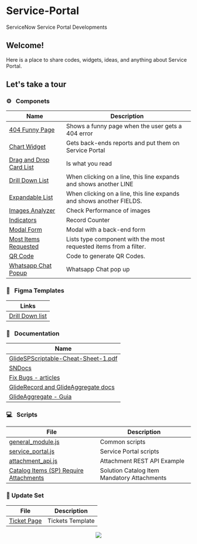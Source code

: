 # Service-Portal						

ServiceNow Service Portal Developments



## Welcome!

Here is a place to share codes, widgets, ideas, and anything about Service Portal.



## Let's take a tour

### :gear: &nbsp; Componets

| Name                                                         | Description                                                  |
| ------------------------------------------------------------ | ------------------------------------------------------------ |
| [404 Funny Page](https://github.com/Organize-Cloud-Labs/Service-Portal/tree/main/Components/404_Funny_Page) | Shows a funny page when the user gets a 404 error             |
| [Chart Widget](https://github.com/Organize-Cloud-Labs/Service-Portal/tree/main/Components/Chart_Widget) | Gets back-ends reports and put them on Service Portal         |
| [Drag and Drop Card List](https://github.com/Organize-Cloud-Labs/Service-Portal/tree/main/Components/Drag_and_Drop_Card_List) | Is what you read |
| [Drill Down List](https://github.com/Organize-Cloud-Labs/Service-Portal/tree/main/Components/Drill_Down_List) | When clicking on a line, this line expands and shows another LINE |
| [Expandable List](https://github.com/Organize-Cloud-Labs/Service-Portal/tree/main/Components/Expandable_List) | When clicking on a line, this line expands and shows another FIELDS. |
| [Images Analyzer](https://github.com/Organize-Cloud-Labs/Service-Portal/blob/main/Components/Images%20Analyzer/Read%20Me.md) | Check Performance of images                                          |
| [Indicators](https://github.com/Organize-Cloud-Labs/Service-Portal/tree/main/Components/Indicators) | Record Counter                                               |
| [Modal Form](https://github.com/Organize-Cloud-Labs/Service-Portal/tree/main/Components/Modal_Form) | Modal with a back-end form                                   |
| [Most Items Requested](https://github.com/Organize-Cloud-Labs/Service-Portal/tree/main/Components/Most_Items_Requested) | Lists type component with the most requested items from a filter. |
| [QR Code](https://github.com/Organize-Cloud-Labs/Service-Portal/tree/main/Components/QR_Code) | Code to generate QR Codes.                                   |
| [Whatsapp Chat Popup](https://github.com/Organize-Cloud-Labs/Service-Portal/tree/main/Components/Whatsapp_Chat_Popup) | Whatsapp Chat pop up                                          |


### :art: &nbsp; Figma Templates

| Links                                                         |
| ------------------------------------------------------------ |
| [Drill Down list](https://www.figma.com/proto/3wkzuTbs59wcNwLn1MqTfk/Componentes?node-id=4%3A2&scaling=min-zoom) |


### :blue_book: &nbsp; Documentation

| Name                                                         |
| ------------------------------------------------------------ |
| [GlideSPScriptable-Cheat-Sheet-1.pdf](https://github.com/Organize-Cloud-Labs/Service-Portal/blob/main/Documentation/GlideSPScriptable-Cheat-Sheet-1.pdf) |
| [SNDocs](https://github.com/Organize-Cloud-Labs/Service-Portal/blob/main/Documentation/SNDocs.md) |
| [Fix Bugs - articles](https://github.com/Organize-Cloud-Labs/Service-Portal/tree/main/Documentation/Fix%20Bugs) |
|[GlideRecord and GlideAggregate docs](https://gist.github.com/iamwill/b545331f2934d6239ba2b85f3c1cf9ec)|
|[GlideAggregate - Guia](https://github.com/Organize-Cloud-Labs/Service-Portal/blob/main/Documentation/GlideAggregate-Guia.pdf)|


### :computer: &nbsp; Scripts

| File                                                         | Description            |
| ------------------------------------------------------------ | ---------------------- |
| [general_module.js](https://github.com/Organize-Cloud-Labs/Service-Portal/blob/main/Scripts/general_module.js) | Common scripts         |
| [service_portal.js](https://github.com/Organize-Cloud-Labs/Service-Portal/blob/main/Scripts/service_portal.js) | Service Portal scripts |
| [attachment_api.js](https://github.com/Organize-Cloud-Labs/Service-Portal/blob/main/Scripts/attachment_api.js) | Attachment REST API Example |
| [Catalog Items (SP) Require Attachments](https://github.com/Organize-Cloud-Labs/Service-Portal/blob/main/Scripts/Catalog%20Items%20(SP)%20Require%20Attachments/Read%20Me.md) | Solution Catalog Item Mandatory Attachments |

### :floppy_disk:  Update Set

| File                                                         | Description      |
| ------------------------------------------------------------ | ---------------- |
| [Ticket Page](https://github.com/Organize-Cloud-Labs/Service-Portal/blob/main/Templates/Tickets_Page) | Tickets Template |



<p align="center"><img src="https://github.com/Organize-Cloud-Labs/Service-Portal/blob/main/Images/organize.jpeg" /></p>

